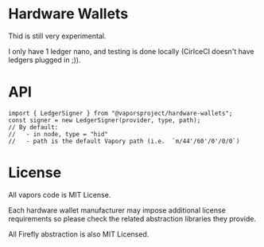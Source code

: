 Hardware Wallets
================

Thid is still very experimental.

I only have 1 ledger nano, and testing is done locally (CirlceCI doesn't have
ledgers plugged in ;)).

API
===

```
import { LedgerSigner } from "@vaporsproject/hardware-wallets";
const signer = new LedgerSigner(provider, type, path);
// By default:
//   - in node, type = "hid"
//   - path is the default Vapory path (i.e.  `m/44'/60'/0'/0/0`)
```

License
=======

All vapors code is MIT License.

Each hardware wallet manufacturer may impose additional license
requirements so please check the related abstraction libraries
they provide.

All Firefly abstraction is also MIT Licensed.
